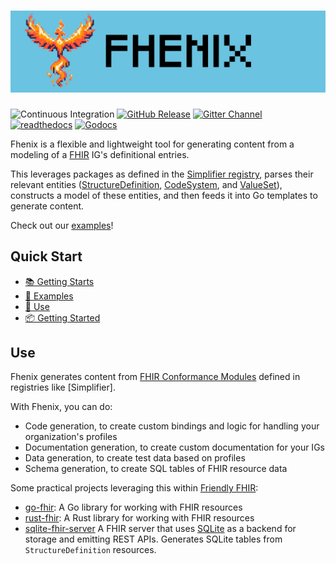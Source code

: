 # ![Fhenix](./docs/phenix-logo.png)

![Continuous Integration](https://img.shields.io/github/actions/workflow/status/friendly-fhir/fhenix/.github%2Fworkflows%2Fcontinuous-integration.yaml?logo=github)
[![GitHub Release](https://img.shields.io/github/v/release/friendly-fhir/fhenix?include_prereleases)][github-releases]
[![Gitter Channel](https://img.shields.io/badge/matrix-%23friendly--fhir-darkcyan?logo=gitter)][gitter-channel]
[![readthedocs](https://img.shields.io/badge/docs-readthedocs-blue?logo=readthedocs&logoColor=white)][docs]
[![Godocs](https://img.shields.io/badge/docs-reference-blue?logo=go&logoColor=white)][go-docs]

Fhenix is a flexible and lightweight tool for generating content from a modeling
of a [FHIR] IG's definitional entries.

This leverages packages as defined in the [Simplifier registry], parses their
relevant entities ([StructureDefinition], [CodeSystem], and
[ValueSet]), constructs a model of these entities, and then feeds it into Go
templates to generate content.

Check out our [examples](./examples)!

[FHIR]: https://www.hl7.org/fhir/
[ValueSet]: https://www.hl7.org/fhir/valueset.html
[CodeSystem]: https://www.hl7.org/fhir/codesystem.html
[StructureDefinition]: https://www.hl7.org/fhir/structuredefinition.html

[gitter-channel]: https://matrix.to/#/#friendly-fhir:gitter.im
[docs]: https://friendly-fhir.github.io/fhenix/
[go-docs]: https://pkg.go.dev/github.com/friendly-fhir/fhenix
[github-releases]: https://github.com/friendly-fhir/fhenix/releases
[Simplifier registry]: https://simplifier.net

## Quick Start

* [📚 Getting Starts][docs]
* [🚂 Examples](./examples)
* [🚀 Use](#use)
* [📦 Getting Started][getting_started]

[getting_started]: https://friendly-fhir.org/fhenix/user-manual/getting-started/

## Use

Fhenix generates content from [FHIR Conformance Modules] defined in registries
like [Simplifier].

With Fhenix, you can do:

* Code generation, to create custom bindings and logic for handling your
  organization's profiles
* Documentation generation, to create custom documentation for your IGs
* Data generation, to create test data based on profiles
* Schema generation, to create SQL tables of FHIR resource data

Some practical projects leveraging this within [Friendly FHIR]:

* [go-fhir](https://github.com/friendly-fhir/go-fhir):
  A Go library for working with FHIR resources
* [rust-fhir](https://github.com/friendly-fhir/rust-fhir):
  A Rust library for working with FHIR resources
* [sqlite-fhir-server](https://github.com/friendly-fhir/sqlite-fhirstore)
  A FHIR server that uses [SQLite] as a backend for storage and emitting
  REST APIs. Generates SQLite tables from `StructureDefinition` resources.

[SQLite]: https://sqlite.org/index.html
[Friendly FHIR]: https://github.com/friendly-fhir
[FHIR Conformance Modules]: https://www.hl7.org/fhir/conformance-module.html
